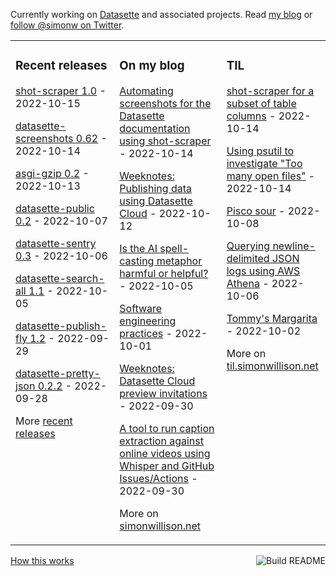 Currently working on [Datasette](https://datasette.io/) and associated projects. Read [my blog](https://simonwillison.net/) or [follow @simonw on Twitter](https://twitter.com/simonw).

<table><tr><td valign="top" width="33%">

### Recent releases
<!-- recent_releases starts -->
[shot-scraper 1.0](https://github.com/simonw/shot-scraper/releases/tag/1.0) - 2022-10-15

[datasette-screenshots 0.62](https://github.com/simonw/datasette-screenshots/releases/tag/0.62) - 2022-10-14

[asgi-gzip 0.2](https://github.com/simonw/asgi-gzip/releases/tag/0.2) - 2022-10-13

[datasette-public 0.2](https://github.com/simonw/datasette-public/releases/tag/0.2) - 2022-10-07

[datasette-sentry 0.3](https://github.com/simonw/datasette-sentry/releases/tag/0.3) - 2022-10-06

[datasette-search-all 1.1](https://github.com/simonw/datasette-search-all/releases/tag/1.1) - 2022-10-05

[datasette-publish-fly 1.2](https://github.com/simonw/datasette-publish-fly/releases/tag/1.2) - 2022-09-29

[datasette-pretty-json 0.2.2](https://github.com/simonw/datasette-pretty-json/releases/tag/0.2.2) - 2022-09-28
<!-- recent_releases ends -->
More [recent releases](https://github.com/simonw/simonw/blob/main/releases.md)
</td><td valign="top" width="34%">

### On my blog
<!-- blog starts -->
[Automating screenshots for the Datasette documentation using shot-scraper](http://simonwillison.net/2022/Oct/14/automating-screenshots/) - 2022-10-14

[Weeknotes: Publishing data using Datasette Cloud](http://simonwillison.net/2022/Oct/12/publishing-data/) - 2022-10-12

[Is the AI spell-casting metaphor harmful or helpful?](http://simonwillison.net/2022/Oct/5/spell-casting/) - 2022-10-05

[Software engineering practices](http://simonwillison.net/2022/Oct/1/software-engineering-practices/) - 2022-10-01

[Weeknotes: Datasette Cloud preview invitations](http://simonwillison.net/2022/Sep/30/datasette-cloud/) - 2022-09-30

[A tool to run caption extraction against online videos using Whisper and GitHub Issues/Actions](http://simonwillison.net/2022/Sep/30/action-transcription/) - 2022-09-30
<!-- blog ends -->
More on [simonwillison.net](https://simonwillison.net/)
</td><td valign="top" width="33%">

### TIL
<!-- tils starts -->
[shot-scraper for a subset of table columns](https://til.simonwillison.net/shot-scraper/subset-of-table-columns) - 2022-10-14

[Using psutil to investigate "Too many open files"](https://til.simonwillison.net/python/too-many-open-files-psutil) - 2022-10-14

[Pisco sour](https://til.simonwillison.net/cocktails/pisco-sour) - 2022-10-08

[Querying newline-delimited JSON logs using AWS Athena](https://til.simonwillison.net/aws/athena-newline-json) - 2022-10-06

[Tommy's Margarita](https://til.simonwillison.net/cocktails/tommys-margarita) - 2022-10-02
<!-- tils ends -->
More on [til.simonwillison.net](https://til.simonwillison.net/)
</td></tr></table>

<a href="https://github.com/simonw/simonw/actions"><img src="https://github.com/simonw/simonw/workflows/Build%20README/badge.svg" align="right" alt="Build README"></a> <a href="https://simonwillison.net/2020/Jul/10/self-updating-profile-readme/">How this works</a>

